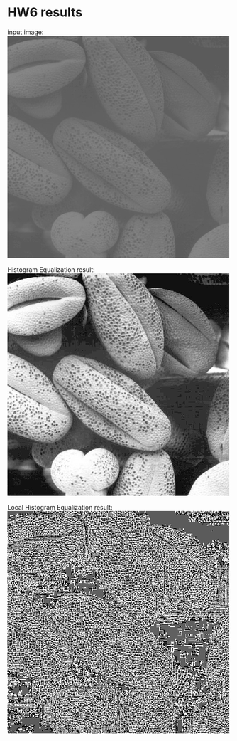 # HW6 results

input image:  
![input](data/Beans.png)  

Histogram Equalization result:  
![histogram](result/HistEqRes.png)  

Local Histogram Equalization result:  
![result](result/LocalHistEqRes.png)
